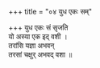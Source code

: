 +++
title = "०४ युध एकः सम्"

+++
युध एकः सं सृजति  
यो अस्या एक इद् वशी ।  
तरांसि यज्ञा अभवन्  
तरसां चक्षुर् अभवद् वशा ॥